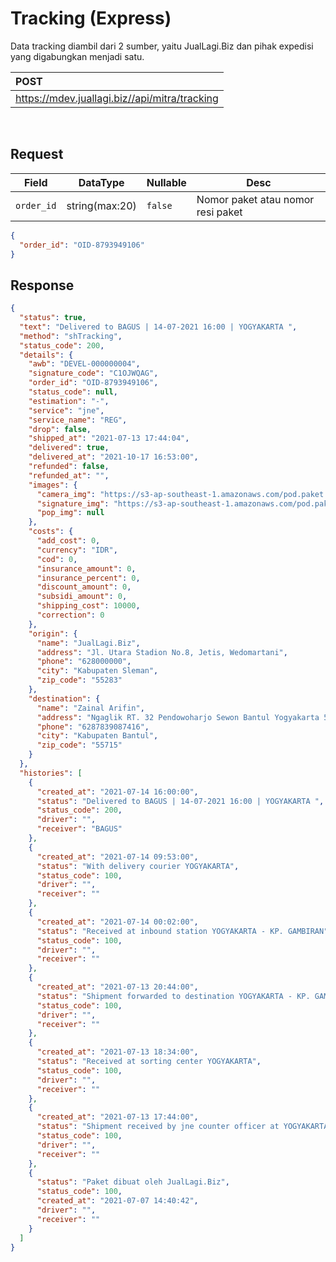 # Tracking (Express)

Data tracking diambil dari 2 sumber, yaitu JualLagi.Biz dan pihak expedisi yang digabungkan menjadi satu.



POST                                                   |
:-------------------------------------------------------|
https://mdev.juallagi.biz//api/mitra/tracking |

<br>

## Request

| Field      | DataType       | Nullable | Desc                              |
| ---------- | -------------- | -------- | --------------------------------- |
| `order_id` | string(max:20) | `false`  | Nomor paket atau nomor resi paket |

```json
{
  "order_id": "OID-8793949106"
}
```

## Response

```json
{
  "status": true,
  "text": "Delivered to BAGUS | 14-07-2021 16:00 | YOGYAKARTA ",
  "method": "shTracking",
  "status_code": 200,
  "details": {
    "awb": "DEVEL-000000004",
    "signature_code": "C1OJWQAG",
    "order_id": "OID-8793949106",
    "status_code": null,
    "estimation": "-",
    "service": "jne",
    "service_name": "REG",
    "drop": false,
    "shipped_at": "2021-07-13 17:44:04",
    "delivered": true,
    "delivered_at": "2021-10-17 16:53:00",
    "refunded": false,
    "refunded_at": "",
    "images": {
      "camera_img": "https://s3-ap-southeast-1.amazonaws.com/pod.paket.id/1626253243482P||1411922100004643.jpeg",
      "signature_img": "https://s3-ap-southeast-1.amazonaws.com/pod.paket.id/1626253255242S||1411922100004643.jpeg",
      "pop_img": null
    },
    "costs": {
      "add_cost": 0,
      "currency": "IDR",
      "cod": 0,
      "insurance_amount": 0,
      "insurance_percent": 0,
      "discount_amount": 0,
      "subsidi_amount": 0,
      "shipping_cost": 10000,
      "correction": 0
    },
    "origin": {
      "name": "JualLagi.Biz",
      "address": "Jl. Utara Stadion No.8, Jetis, Wedomartani",
      "phone": "628000000",
      "city": "Kabupaten Sleman",
      "zip_code": "55283"
    },
    "destination": {
      "name": "Zainal Arifin",
      "address": "Ngaglik RT. 32 Pendowoharjo Sewon Bantul Yogyakarta 55185",
      "phone": "6287839087416",
      "city": "Kabupaten Bantul",
      "zip_code": "55715"
    }
  },
  "histories": [
    {
      "created_at": "2021-07-14 16:00:00",
      "status": "Delivered to BAGUS | 14-07-2021 16:00 | YOGYAKARTA ",
      "status_code": 200,
      "driver": "",
      "receiver": "BAGUS"
    },
    {
      "created_at": "2021-07-14 09:53:00",
      "status": "With delivery courier YOGYAKARTA",
      "status_code": 100,
      "driver": "",
      "receiver": ""
    },
    {
      "created_at": "2021-07-14 00:02:00",
      "status": "Received at inbound station YOGYAKARTA - KP. GAMBIRAN",
      "status_code": 100,
      "driver": "",
      "receiver": ""
    },
    {
      "created_at": "2021-07-13 20:44:00",
      "status": "Shipment forwarded to destination YOGYAKARTA - KP. GAMBIRAN",
      "status_code": 100,
      "driver": "",
      "receiver": ""
    },
    {
      "created_at": "2021-07-13 18:34:00",
      "status": "Received at sorting center YOGYAKARTA",
      "status_code": 100,
      "driver": "",
      "receiver": ""
    },
    {
      "created_at": "2021-07-13 17:44:00",
      "status": "Shipment received by jne counter officer at YOGYAKARTA",
      "status_code": 100,
      "driver": "",
      "receiver": ""
    },
    {
      "status": "Paket dibuat oleh JualLagi.Biz",
      "status_code": 100,
      "created_at": "2021-07-07 14:40:42",
      "driver": "",
      "receiver": ""
    }
  ]
}
```

